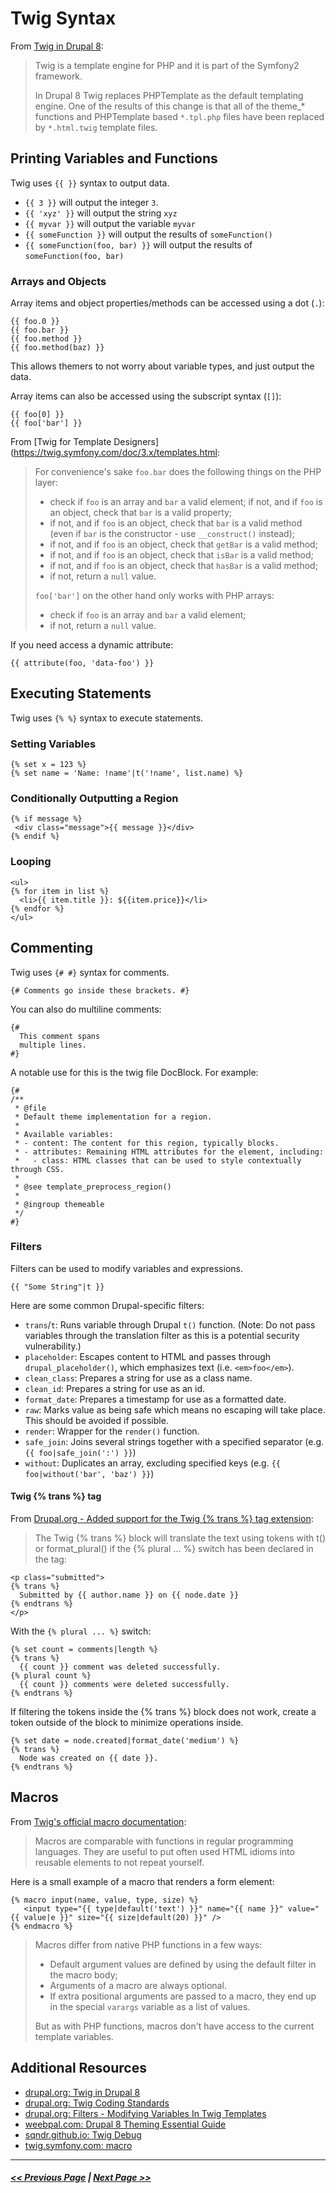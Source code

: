 # Twig Syntax

From [Twig in Drupal 8](https://www.drupal.org/docs/8/theming/twig):
> Twig is a template engine for PHP and it is part of the Symfony2 framework.
>
> In Drupal 8 Twig replaces PHPTemplate as the default templating engine. One of the results of this change is that all of the theme_* functions and PHPTemplate based `*.tpl.php` files have been replaced by `*.html.twig` template files.

## Printing Variables and Functions

Twig uses `{{ }}` syntax to output data.

- `{{ 3 }}` will output the integer `3`.
- `{{ 'xyz' }}` will output the string `xyz`
- `{{ myvar }}` will output the variable `myvar`
- `{{ someFunction }}` will output the results of `someFunction()`
- `{{ someFunction(foo, bar) }}` will output the results of `someFunction(foo, bar)`

### Arrays and Objects

Array items and object properties/methods can be accessed using a dot (`.`):

```twig
{{ foo.0 }}
{{ foo.bar }}
{{ foo.method }}
{{ foo.method(baz) }}
```

This allows themers to not worry about variable types, and just output the data.

Array items can also be accessed using the subscript syntax (`[]`):

```twig
{{ foo[0] }}
{{ foo['bar'] }}
```

From [Twig for Template Designers](https://twig.symfony.com/doc/3.x/templates.html:
> For convenience's sake `foo.bar` does the following things on the PHP layer:
>
> - check if `foo` is an array and `bar` a valid element;
if not, and if `foo` is an object, check that `bar` is a valid property;
> - if not, and if `foo` is an object, check that `bar` is a valid method (even if `bar` is the constructor - use `__construct()` instead);
> - if not, and if `foo` is an object, check that `getBar` is a valid method;
> - if not, and if `foo` is an object, check that `isBar` is a valid method;
> - if not, and if `foo` is an object, check that `hasBar` is a valid method;
> - if not, return a `null` value.
>
> `foo['bar']` on the other hand only works with PHP arrays:
>
> - check if `foo` is an array and `bar` a valid element;
> - if not, return a `null` value.

If you need access a dynamic attribute:

```twig
{{ attribute(foo, 'data-foo') }}
```

## Executing Statements

Twig uses `{% %}` syntax to execute statements.

### Setting Variables

```twig
{% set x = 123 %}
{% set name = 'Name: !name'|t('!name', list.name) %}
```

### Conditionally Outputting a Region

```twig
{% if message %}
 <div class="message">{{ message }}</div>
{% endif %}
```

### Looping

```twig
<ul>
{% for item in list %}
  <li>{{ item.title }}: ${{item.price}}</li>
{% endfor %}
</ul>
```

## Commenting

Twig uses `{# #}` syntax for comments.

```twig
{# Comments go inside these brackets. #}
```

You can also do multiline comments:

```twig
{#
  This comment spans
  multiple lines.
#}
```

A notable use for this is the twig file DocBlock. For example:

```twig
{#
/**
 * @file
 * Default theme implementation for a region.
 *
 * Available variables:
 * - content: The content for this region, typically blocks.
 * - attributes: Remaining HTML attributes for the element, including:
 *   - class: HTML classes that can be used to style contextually through CSS.
 *
 * @see template_preprocess_region()
 *
 * @ingroup themeable
 */
#}
```

### Filters

Filters can be used to modify variables and expressions.

```twig
{{ "Some String"|t }}
```

Here are some common Drupal-specific filters:

- `trans`/`t`: Runs variable through Drupal `t()` function. (Note: Do not pass variables through the translation filter as this is a potential security vulnerability.)
- `placeholder`: Escapes content to HTML and passes through `drupal_placeholder()`, which emphasizes text (i.e. `<em>foo</em>`).
- `clean_class`: Prepares a string for use as a class name.
- `clean_id`: Prepares a string for use as an id.
- `format_date`: Prepares a timestamp for use as a formatted date.
- `raw`: Marks value as being safe which means no escaping will take place. This should be avoided if possible.
- `render`: Wrapper for the `render()` function.
- `safe_join`: Joins several strings together with a specified separator (e.g. `{{ foo|safe_join(':') }}`)
- `without`: Duplicates an array, excluding specified keys (e.g. `{{ foo|without('bar', 'baz') }}`)

#### Twig {% trans %} tag

From [Drupal.org - Added support for the Twig {% trans %} tag extension](https://www.drupal.org/node/2047135):

> The Twig {% trans %} block will translate the text using tokens with t() or format_plural() if the {% plural ... %} switch has been declared in the tag:

```twig
<p class="submitted">
{% trans %}
  Submitted by {{ author.name }} on {{ node.date }}
{% endtrans %}
</p>
```

With the `{% plural ... %}` switch:

```twig
{% set count = comments|length %}
{% trans %}
  {{ count }} comment was deleted successfully.
{% plural count %}
  {{ count }} comments were deleted successfully.
{% endtrans %}
```

If filtering the tokens inside the {% trans %} block does not work, create a token outside of the block to minimize operations inside.

```twig
{% set date = node.created|format_date('medium') %}
{% trans %}
  Node was created on {{ date }}.
{% endtrans %}
```

## Macros

From [Twig's official macro documentation](https://twig.symfony.com/doc/3.x/tags/macro.html):

> Macros are comparable with functions in regular programming languages. They are useful to put often used HTML idioms into reusable elements to not repeat yourself.

Here is a small example of a macro that renders a form element:

```twig
{% macro input(name, value, type, size) %}
   <input type="{{ type|default('text') }}" name="{{ name }}" value="{{ value|e }}" size="{{ size|default(20) }}" />
{% endmacro %}
```

> Macros differ from native PHP functions in a few ways:
>
> - Default argument values are defined by using the default filter in the macro body;
> - Arguments of a macro are always optional.
> - If extra positional arguments are passed to a macro, they end up in the special `varargs` variable as a list of values.
>
> [//]: # (This comment is needed to end the list.)
> But as with PHP functions, macros don't have access to the current template variables.

## Additional Resources

- [drupal.org: Twig in Drupal 8](https://www.drupal.org/docs/8/theming/twig)
- [drupal.org: Twig Coding Standards](https://www.drupal.org/docs/develop/coding-standards/twig-coding-standards)
- [drupal.org: Filters - Modifying Variables In Twig Templates](https://www.drupal.org/docs/8/theming/twig/filters-modifying-variables-in-twig-templates)
- [weebpal.com: Drupal 8 Theming Essential Guide](https://www.weebpal.com/blog/drupal-8-theming)
- [sqndr.github.io: Twig Debug](https://sqndr.github.io/d8-theming-guide/twig/twig-debug.html)
- [twig.symfony.com: macro](https://twig.symfony.com/doc/3.x/tags/macro.html)

---

##### [<< Previous Page](3.2-theming-concepts.md) | [Next Page >>](3.4-twig-templates.md)
